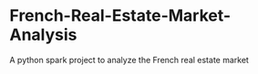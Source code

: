 # French-Real-Estate-Market-Analysis
A python spark project to analyze the French real estate market 
